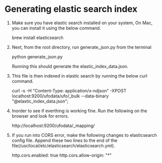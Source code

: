 # Generating elastic search index

1) Make sure you have elastic search installed on your system, On Mac, you can install it using the below command.

	brew install elasticsearch

2) Next, from the root directory, run generate_json.py from the terminal

	python generate_json.py

   Running this should generate the elastic_index_data.json.

3) This file is then indexed in elastic search by running the below curl command.

	curl -s -H "Content-Type: application/x-ndjson" -XPOST localhost:9200/ufodata/ufo/_bulk --data-binary "@elastic_index_data.json";

4) Inorder to see if everthing is working fine. Run the following on the browser and look for errors.

	http://localhost:9200/ufodata/_mapping/

5) If you run into CORS error, make the following changes to elasticsearch config file. Append these two lines to the end of the file(/usr/local/etc/elasticsearch/elasticsearch.yml).

	http.cors.enabled: true
	http.cors.allow-origin: "*"
